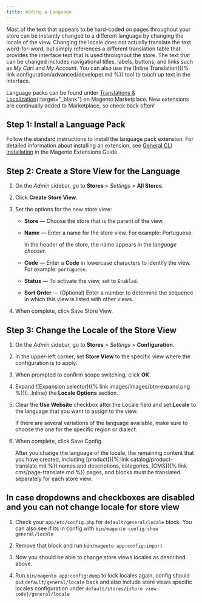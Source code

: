 ```yaml
---
title: Adding a Language
---
```


Most of the text that appears to be hard-coded on pages throughout your store can be instantly changed to a different language by changing the locale of the view. Changing the locale does not actually translate the text word-for-word, but simply references a different translation table that provides the interface text that is used throughout the store. The text that can be changed includes navigational titles, labels, buttons, and links such as _My Cart_ and _My Account_. You can also use the [Inline Translation]({% link configuration/advanced/developer.md %}) tool to touch up text in the interface.

Language packs can be found under [Translations & Localization][1]{:target="_blank"} on Magento Marketplace. New extensions are continually added to Marketplace, so check back often!

## Step 1: Install a Language Pack

Follow the standard instructions to install the language pack extension. For detailed information about installing an extension, see [General CLI installation][2] in the Magento Extensions Guide.

## Step 2: Create a Store View for the Language

1. On the _Admin_ sidebar, go to **Stores** > _Settings_ > **All Stores**.

1. Click **Create Store View**.

1. Set the options for the new store view:

    - **Store** — Choose the store that is the parent of the view.

    - **Name** — Enter a name for the store view. For example: Portuguese.

       In the header of the store, the name appears in the _language chooser_.

    - **Code** — Enter a **Code** in lowercase characters to identify the view. For example: `portuguese`.

    - **Status** — To activate the view, set to `Enabled`.

    - **Sort Order** — (Optional) Enter a number to determine the sequence in which this view is listed with other views.

1. When complete, click <span class="btn">Save Store View</span>.

## Step 3: Change the Locale of the Store View

1. On the _Admin_ sidebar, go to **Stores** > _Settings_ > **Configuration**.

1. In the upper-left corner, set **Store View** to the specific view where the configuration is to apply.

1. When prompted to confirm scope switching, click **OK**.

1. Expand ![Expansion selector]({% link images/images/btn-expand.png %}){: .Inline} the **Locale Options** section.

1. Clear the **Use Website** checkbox after the Locale field and set **Locale** to the language that you want to assign to the view.

    If there are several variations of the language available, make sure to choose the one for the specific region or dialect.

1. When complete, click <span class="btn">Save Config</span>.

    After you change the language of the locale, the remaining content that you have created, including [product]({% link catalog/product-translate.md %}) names and descriptions, categories, [CMS]({% link cms/page-translate.md %}) pages, and blocks must be translated separately for each store view.

[1]: https://marketplace.magento.com/extensions/content-customizations/translations-localization.html
[2]: https://devdocs.magento.com/extensions/install/

## In case dropdowns and checkboxes are disabled and you can not change locale for store view

1. Check your `app/etc/config.php` for `default/general/locale` block. You can also see if its in config with `bin/magento config:show general/locale`

1. Remove that block and run `bin/magento app:config:import`

1. Now you should be able to change store views locales as described above.

1. Run `bin/magento app:config:dump` to lock locales again, config should put `default/general/locale` back and also include store views specific locales configuration under `default/stores/{store view code}/general/locale`
